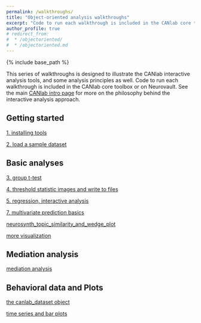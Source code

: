 ```yaml
---
permalink: /walkthroughs/
title: "Object-oriented analysis walkthroughs"
excerpt: "Code to run each walkthrough is included in the CANlab core toolbox or on Neurovault."
author_profile: true
# redirect_from:
#  * /objectoriented/
#  * /objectoriented.md
---
```

{% include base_path %}

This series of walkthroughs is designed to illustrate the CANlab interactive analysis tools, and some analysis principles as well.
Code to run each walkthrough is included in the CANlab core toolbox or on Neurovault. See the main [CANlab intro page](/) for more on the philosophy behind the interactive analysis approach.

## Getting started

[1. installing tools](canlab_help_1_installing_tools.html)

[2. load a sample dataset](canlab_help_2_load_a_sample_dataset/canlab_help_2_load_a_sample_dataset.html)

## Basic analyses

[3. group t-test](canlab_help_3_voxelwise_t_test_walkthrough/canlab_help_3_voxelwise_t_test_walkthrough.html)

[4. threshold statistic images and write to files ](canlab_help_4_write_data_to_image_file_format/canlab_help_4_write_data_to_image_file_format.html)

[5. regression, interactive analysis](canlab_help_5_regression_walkthrough/canlab_help_5_regression_walkthrough.html)

[7. multivariate prediction basics](canlab_help_7_multivariate_prediction_basics/canlab_help_7_multivariate_prediction_basics.html)

[neurosynth_topic_similarity_and_wedge_plot](neurosynth_topic_similarity_and_wedge_plot/neurosynth_topic_similarity_and_wedge_plot.html)

[more visualization](visualize_neuroimaging_data/visualize_neuroimaging_data.html)

## Mediation analysis

[mediation analysis](mediation_example_script_1/mediation_example_script_1.html)


## Behavioral data and Plots

[the canlab_dataset object](canlab_dataset_basic_usage/canlab_dataset_basic_usage.html)

[time series and bar plots](atlas_2012_behavioral_plot_example_figure/atlas_2012_behavioral_plot_example_figure.html)

